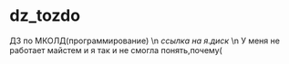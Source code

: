 # dz_tozdo
ДЗ по МКОЛД(программирование) \n
*ссылка на я.диск* \n
У меня не работает майстем и я так и не смогла понять,почему(
